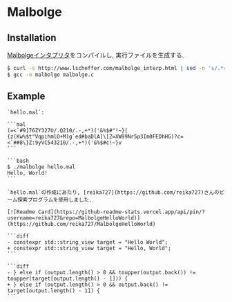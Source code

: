 # Malbolge

## Installation

[Malbolgeインタプリタ](view-source:http://www.lscheffer.com/malbolge_interp.html)をコンパイルし, 実行ファイルを生成する.

```bash
$ curl -s http://www.lscheffer.com/malbolge_interp.html | sed -n 's/.*<pre>\(.*\)<\/pre>.*/\1/p' | sed 's/<br>/\n/g' | sed 's/<[^>]*>//g' | sed 's/&lt;/</g; s/&gt;/>/g; s/amp;//g' > malbolge.c
$ gcc -o malbolge malbolge.c
```

## Example

````{tab} Code
`hello.mal`:

```mal
(=<`#9]76ZY327U/.Q210/.-,+*)('&%$#"!~}|{z(Kw%$t"VqpihmlO+M)g`ed#baDlA]\[Z=XW99Nr5p3Im0FEDhHG)?c=<`##8\}Z:9yVC543210/.-,+*)('&%$#c!~}v
```
````

````{tab} Terminal
```bash
$ ./malbolge hello.mal
Hello, World!
```
````

````{note}
`hello.mal`の作成にあたり, [reika727](https://github.com/reika727)さんのビーム探索プログラムを使用しました.

[![Readme Card](https://github-readme-stats.vercel.app/api/pin/?username=reika727&repo=MalbolgeHelloWorld)](https://github.com/reika727/MalbolgeHelloWorld)

```diff
- constexpr std::string_view target = "Hello World";
+ constexpr std::string_view target = "Hello, World";
```

```diff
- } else if (output.length() > 0 && toupper(output.back()) != toupper(target[output.length() - 1])) {
+ } else if (output.length() > 0 && output.back() != target[output.length() - 1]) {
```

````
